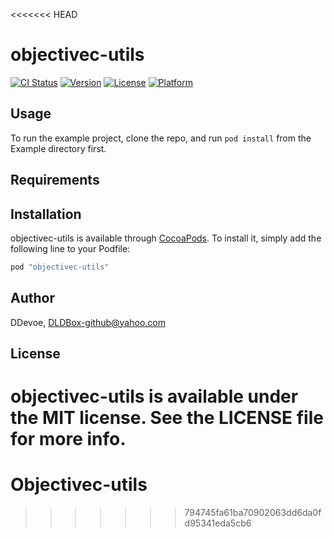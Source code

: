 <<<<<<< HEAD
# objectivec-utils

[![CI Status](http://img.shields.io/travis/DDevoe/objectivec-utils.svg?style=flat)](https://travis-ci.org/DDevoe/objectivec-utils)
[![Version](https://img.shields.io/cocoapods/v/objectivec-utils.svg?style=flat)](http://cocoapods.org/pods/objectivec-utils)
[![License](https://img.shields.io/cocoapods/l/objectivec-utils.svg?style=flat)](http://cocoapods.org/pods/objectivec-utils)
[![Platform](https://img.shields.io/cocoapods/p/objectivec-utils.svg?style=flat)](http://cocoapods.org/pods/objectivec-utils)

## Usage

To run the example project, clone the repo, and run `pod install` from the Example directory first.

## Requirements

## Installation

objectivec-utils is available through [CocoaPods](http://cocoapods.org). To install
it, simply add the following line to your Podfile:

```ruby
pod "objectivec-utils"
```

## Author

DDevoe, DLDBox-github@yahoo.com

## License

objectivec-utils is available under the MIT license. See the LICENSE file for more info.
=======
# Objectivec-utils
>>>>>>> 794745fa61ba70902063dd6da0fd95341eda5cb6
